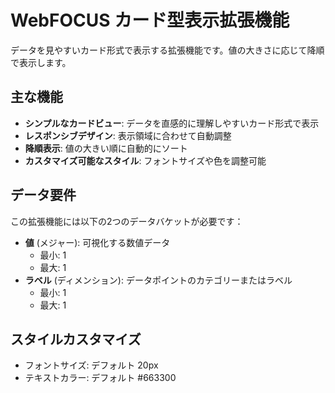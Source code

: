 # WebFOCUS カード型表示拡張機能

データを見やすいカード形式で表示する拡張機能です。値の大きさに応じて降順で表示します。

## 主な機能

- **シンプルなカードビュー**: データを直感的に理解しやすいカード形式で表示
- **レスポンシブデザイン**: 表示領域に合わせて自動調整
- **降順表示**: 値の大きい順に自動的にソート
- **カスタマイズ可能なスタイル**: フォントサイズや色を調整可能

## データ要件

この拡張機能には以下の2つのデータバケットが必要です：
- **値** (メジャー): 可視化する数値データ
  - 最小: 1
  - 最大: 1
- **ラベル** (ディメンション): データポイントのカテゴリーまたはラベル
  - 最小: 1
  - 最大: 1

## スタイルカスタマイズ

- フォントサイズ: デフォルト 20px
- テキストカラー: デフォルト #663300